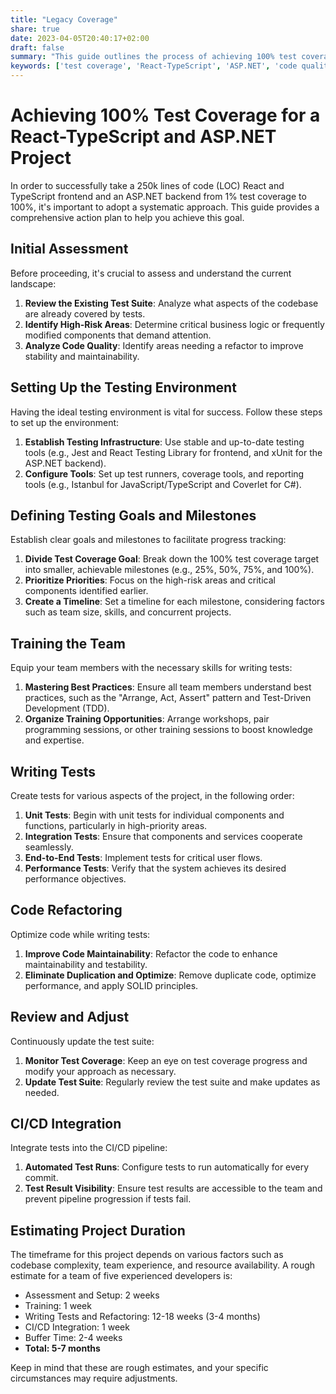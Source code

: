 ```yaml
---
title: "Legacy Coverage"
share: true
date: 2023-04-05T20:40:17+02:00
draft: false
summary: "This guide outlines the process of achieving 100% test coverage for a React-TypeScript frontend and an ASP.NET backend project. The steps include initial assessment, setting up the testing environment, defining goals and milestones, training the team, writing tests, code refactoring, reviewing and adjusting, integrating tests into the CI/CD pipeline, and estimating project duration. By breaking down the test coverage goal into smaller milestones and prioritizing high-risk areas, the team can efficiently work together to improve code quality and stability. The project's duration will depend on factors such as code complexity and team expertise, but a rough estimate for a team of five experienced developers is approximately 5-7 months."
keywords: ['test coverage', 'React-TypeScript', 'ASP.NET', 'code quality', 'CI/CD integration']
---
```


# Achieving 100% Test Coverage for a React-TypeScript and ASP.NET Project

In order to successfully take a 250k lines of code (LOC) React and TypeScript frontend and an ASP.NET backend from 1% test coverage to 100%, it's important to adopt a systematic approach. This guide provides a comprehensive action plan to help you achieve this goal.

## Initial Assessment

Before proceeding, it's crucial to assess and understand the current landscape:

1. **Review the Existing Test Suite**: Analyze what aspects of the codebase are already covered by tests.
2. **Identify High-Risk Areas**: Determine critical business logic or frequently modified components that demand attention.
3. **Analyze Code Quality**: Identify areas needing a refactor to improve stability and maintainability.

## Setting Up the Testing Environment

Having the ideal testing environment is vital for success. Follow these steps to set up the environment:

1. **Establish Testing Infrastructure**: Use stable and up-to-date testing tools (e.g., Jest and React Testing Library for frontend, and xUnit for the ASP.NET backend).
2. **Configure Tools**: Set up test runners, coverage tools, and reporting tools (e.g., Istanbul for JavaScript/TypeScript and Coverlet for C#).

## Defining Testing Goals and Milestones

Establish clear goals and milestones to facilitate progress tracking:

1. **Divide Test Coverage Goal**: Break down the 100% test coverage target into smaller, achievable milestones (e.g., 25%, 50%, 75%, and 100%).
2. **Prioritize Priorities**: Focus on the high-risk areas and critical components identified earlier.
3. **Create a Timeline**: Set a timeline for each milestone, considering factors such as team size, skills, and concurrent projects.

## Training the Team

Equip your team members with the necessary skills for writing tests:

1. **Mastering Best Practices**: Ensure all team members understand best practices, such as the "Arrange, Act, Assert" pattern and Test-Driven Development (TDD).
2. **Organize Training Opportunities**: Arrange workshops, pair programming sessions, or other training sessions to boost knowledge and expertise.

## Writing Tests

Create tests for various aspects of the project, in the following order:

1. **Unit Tests**: Begin with unit tests for individual components and functions, particularly in high-priority areas.
2. **Integration Tests**: Ensure that components and services cooperate seamlessly.
3. **End-to-End Tests**: Implement tests for critical user flows.
4. **Performance Tests**: Verify that the system achieves its desired performance objectives.

## Code Refactoring

Optimize code while writing tests:

1. **Improve Code Maintainability**: Refactor the code to enhance maintainability and testability.
2. **Eliminate Duplication and Optimize**: Remove duplicate code, optimize performance, and apply SOLID principles.

## Review and Adjust

Continuously update the test suite:

1. **Monitor Test Coverage**: Keep an eye on test coverage progress and modify your approach as necessary.
2. **Update Test Suite**: Regularly review the test suite and make updates as needed.

## CI/CD Integration

Integrate tests into the CI/CD pipeline:

1. **Automated Test Runs**: Configure tests to run automatically for every commit.
2. **Test Result Visibility**: Ensure test results are accessible to the team and prevent pipeline progression if tests fail.

## Estimating Project Duration

The timeframe for this project depends on various factors such as codebase complexity, team experience, and resource availability. A rough estimate for a team of five experienced developers is:

- Assessment and Setup: 2 weeks
- Training: 1 week
- Writing Tests and Refactoring: 12-18 weeks (3-4 months)
- CI/CD Integration: 1 week
- Buffer Time: 2-4 weeks
- **Total: 5-7 months**

Keep in mind that these are rough estimates, and your specific circumstances may require adjustments.